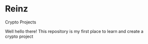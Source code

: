 # Reinz
Crypto Projects

Well hello there!
This repository is my first place to learn and create a crypto project

